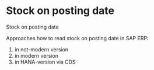 # Stock on posting date
Stock on posting date

Approaches how to read stock on posting date in SAP ERP:
1) in not-modern version
2) in modern version
3) in HANA-version via CDS
